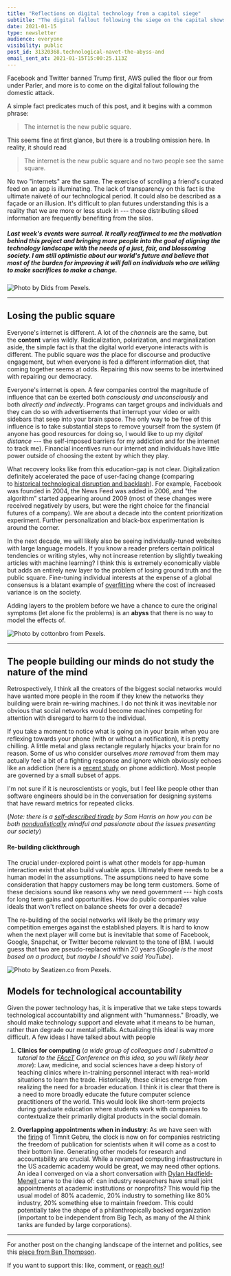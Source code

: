 ```yaml
---
title: "Reflections on digital technology from a capitol siege"
subtitle: "The digital fallout following the siege on the capital shows we are not keeping up with the pace of technological change."
date: 2021-01-15
type: newsletter
audience: everyone
visibility: public
post_id: 31320368.technological-navet-the-abyss-and
email_sent_at: 2021-01-15T15:00:25.113Z
---
```

Facebook and Twitter banned Trump first, AWS pulled the floor our from under Parler, and more is to come on the digital fallout following the domestic attack.

A simple fact predicates much of this post, and it begins with a common phrase:

> The internet is the new public square.

This seems fine at first glance, but there is a troubling omission here. In reality, it should read

> The internet is the new public square and no two people see the same square.

No two "internets" are the same. The exercise of scrolling a friend's curated feed on an app is illuminating. The lack of transparency on this fact is the ultimate naïveté of our technological period. It could also be described as a façade or an illusion. It's difficult to plan futures understanding this is a reality that we are more or less stuck in --- those distributing siloed information are frequently benefiting from the silos. 

##### *Last week's events were surreal. It really reaffirmed to me the motivation behind this project and bringing more people into the goal of aligning the technology landscape with the needs of a just, fair, and blossoming society. I am still optimistic about our world's future and believe that most of the burden for improving it will fall on individuals who are willing to make sacrifices to make a change.*

![Photo by Dids from Pexels.](https://bucketeer-e05bbc84-baa3-437e-9518-adb32be77984.s3.amazonaws.com/public/images/1eea6554-28c3-433c-964a-8e15b7940652_3024x2284.jpeg)

<div>

------------------------------------------------------------------------

</div>

## Losing the public square

Everyone's internet is different. A lot of the *channels* are the same, but the **content** varies wildly. Radicalization, polarization, and marginalization aside, the simple fact is that the digital world everyone interacts with is different. The public square *was* the place for discourse and productive engagement, but when everyone is fed a different information diet, that coming together seems at odds. Repairing this now seems to be intertwined with repairing our democracy.

Everyone's internet is open. A few companies control the magnitude of influence that can be exerted both *consciously and unconsciously* and both *directly and indirectly*. Programs can target groups and individuals and they can do so with advertisements that interrupt your video or with sidebars that seep into your brain space. The only way to be free of this influence is to take substantial steps to remove yourself from the system (if anyone has good resources for doing so, I would like to up my *digital distance* --- the self-imposed barriers for my addiction and for the internet to track me). Financial incentives run our internet and individuals have little power outside of choosing the extent by which they play.

What recovery looks like from this education-gap is not clear. Digitalization definitely accelerated the pace of user-facing change (comparing to [historical technological disruption and backlash](https://en.wikipedia.org/wiki/Disruptive_innovation#Examples)). For example, Facebook was founded in 2004, the News Feed was added in 2006, and "the algorithm" started appearing around 2009 (most of these changes were received negatively by users, but were the right choice for the financial futures of a company). We are about a decade into the content prioritization experiment. Further personalization and black-box experimentation is around the corner.

In the next decade, we will likely also be seeing individually-tuned websites with large language models. If you know a reader prefers certain political tendencies or writing styles, why not increase retention by slightly tweaking articles with machine learning? I think this is extremely economically viable but adds an entirely new layer to the problem of losing ground truth and the public square. Fine-tuning individual interests at the expense of a global consensus is a blatant example of [overfitting](https://en.wikipedia.org/wiki/Overfitting) where the cost of increased variance is on the society. 

Adding layers to the problem before we have a chance to cure the original symptoms (let alone fix the problems) is an **abyss** that there is no way to model the effects of.

![Photo by cottonbro from Pexels.](https://bucketeer-e05bbc84-baa3-437e-9518-adb32be77984.s3.amazonaws.com/public/images/cda80050-27e9-4e2f-8818-2e3d75f461b9_2333x1322.jpeg)

<div>

------------------------------------------------------------------------

</div>

## The people building our minds do not study the nature of the mind

Retrospectively, I think all the creators of the biggest social networks would have wanted more people in the room if they knew the networks they building were brain re-wiring machines. I do not think it was inevitable nor obvious that social networks would become machines competing for attention with disregard to harm to the individual.

If you take a moment to notice what is going on in your brain when you are reflexing towards your phone (with or without a notification), it is pretty chilling. A little metal and glass rectangle regularly hijacks your brain for no reason. Some of us who consider ourselves *more removed* from them may actually feel a bit of a fighting response and ignore which obviously echoes like an addiction (here is a [recent study](https://cognitiontoday.com/phone-addiction-coping-solutions-research-statistics/) on phone addiction). Most people are governed by a small subset of apps.

I'm not sure if it is neuroscientists or yogis, but I feel like people other than software engineers should be in the conversation for designing systems that have reward metrics for repeated clicks.

(*Note: there is a [self-described tirade](https://samharris.org/podcasts/230-insurrection-lies/) by Sam Harris on how you can be both [nondualistically](https://en.wikipedia.org/wiki/Nondualism) mindful and passionate about the issues presenting our society*)

#### Re-building clickthrough

The crucial under-explored point is what other models for app-human interaction exist that also build valuable apps. Ultimately there needs to be a human model in the assumptions. The assumptions need to have some consideration that happy customers may be long term customers. Some of these decisions sound like reasons why we need government --- high costs for long term gains and opportunities. How do public companies value ideals that won't reflect on balance sheets for over a decade? 

The re-building of the social networks will likely be the primary way competition emerges against the established players. It is hard to know when the next player will come but is inevitable that some of Facebook, Google, Snapchat, or Twitter become relevant to the tone of IBM. I would guess that two are pseudo-replaced within 20 years (*Google is the most based on a product, but maybe I should've said YouTube*).

![Photo by Seatizen.co from Pexels.](https://bucketeer-e05bbc84-baa3-437e-9518-adb32be77984.s3.amazonaws.com/public/images/e863c626-7568-4d10-b424-1e107cf6c695_6000x4000.jpeg)

## Models for technological accountability

Given the power technology has, it is imperative that we take steps towards technological accountability and alignment with "humanness." Broadly, we should make technology support and elevate what it means to be human, rather than degrade our mental pitfalls. Actualizing this ideal is way more difficult. A few ideas I have talked about with people

1.  **Clinics for computing** (*a wide group of colleagues and I submitted a tutorial to the [FAccT](https://facctconference.org/) Conference on this idea, so you will likely hear more*): Law, medicine, and social sciences have a deep history of teaching clinics where in-training personnel interact with real-world situations to learn the trade. Historically, these clinics emerge from realizing the need for a broader education. I think it is clear that there is a need to more broadly educate the future computer science practitioners of the world. This would look like short-term projects during graduate education where students work with companies to contextualize their primarily digital products in the social domain.

2.  **Overlapping appointments when in industry**: As we have seen with the [firing](https://www.wired.com/story/behind-paper-led-google-researchers-firing/) of Timnit Gebru, the clock is now on for companies restricting the freedom of publication for scientists when it will come as a cost to their bottom line. Generating other models for research and accountability are crucial. While a revamped computing infrastructure in the US academic academy would be great, we may need other options. An idea I converged on via a short conversation with [Dylan Hadfield-Menell ](https://twitter.com/dhadfieldmenell)came to the idea of: can industry researchers have small joint appointments at academic institutions or nonprofits? This would flip the usual model of 80% academic, 20% industry to something like 80% industry, 20% something else to maintain freedom. This could potentially take the shape of a philanthropically backed organization (important to be independent from Big Tech, as many of the AI think tanks are funded by large corporations).

<div>

------------------------------------------------------------------------

</div>

For another post on the changing landscape of the internet and politics, see this [piece from Ben Thompson](https://stratechery.com/2021/internet-3-0-and-the-beginning-of-tech-history/).

If you want to support this: like, comment, or [reach out](https://twitter.com/natolambert)!

